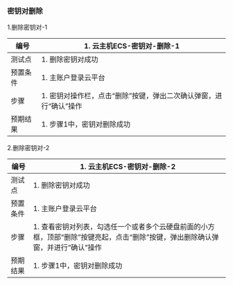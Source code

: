 ### 密钥对删除

1.删除密钥对-1

| 编号     | 1. 云主机ECS-密钥对-删除-1                                   |
| -------- | ------------------------------------------------------------ |
| 测试点   | 1. 删除密钥对成功                                            |
| 预置条件 | 1. 主账户登录云平台                                          |
| 步骤     | 1. 密钥对操作栏，点击“删除”按键，弹出二次确认弹窗，进行“确认”操作 |
| 预期结果 | 1. 步骤1中，密钥对删除成功                                   |

2.删除密钥对-2

| 编号     | 1. 云主机ECS-密钥对-删除-2                                   |
| -------- | ------------------------------------------------------------ |
| 测试点   | 1. 删除密钥对成功                                            |
| 预置条件 | 1. 主账户登录云平台                                          |
| 步骤     | 1. 查看密钥对列表，勾选任一个或者多个云硬盘前面的小方框，顶部“删除”按键亮起，点击“删除”按键，弹出删除确认弹窗，并进行“确认”操作 |
| 预期结果 | 1. 步骤1中，密钥对删除成功                                   |